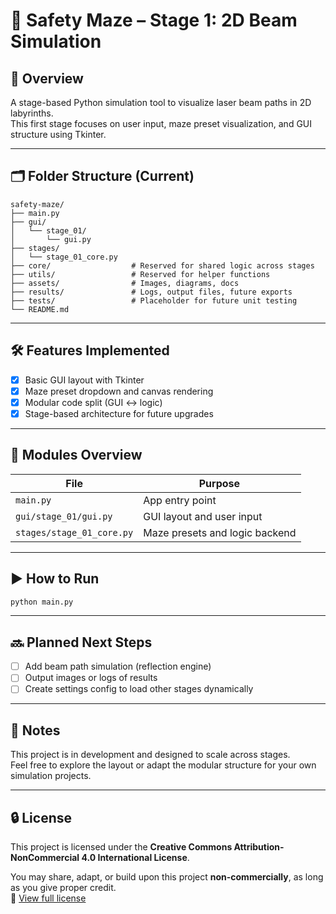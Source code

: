 # 🧪 Safety Maze – Stage 1: 2D Beam Simulation

## 📌 Overview  
A stage-based Python simulation tool to visualize laser beam paths in 2D labyrinths.  
This first stage focuses on user input, maze preset visualization, and GUI structure using Tkinter.

---

## 🗂️ Folder Structure (Current)

```
safety-maze/
├── main.py
├── gui/
│   └── stage_01/
│       └── gui.py
├── stages/
│   └── stage_01_core.py
├── core/                  # Reserved for shared logic across stages
├── utils/                 # Reserved for helper functions
├── assets/                # Images, diagrams, docs
├── results/               # Logs, output files, future exports
├── tests/                 # Placeholder for future unit testing
└── README.md
```

---

## 🛠️ Features Implemented
- [x] Basic GUI layout with Tkinter
- [x] Maze preset dropdown and canvas rendering
- [x] Modular code split (GUI ↔ logic)
- [x] Stage-based architecture for future upgrades

---

## 🧱 Modules Overview

| File | Purpose |
|------|---------|
| `main.py` | App entry point |
| `gui/stage_01/gui.py` | GUI layout and user input |
| `stages/stage_01_core.py` | Maze presets and logic backend |

---

## ▶️ How to Run
```bash
python main.py
```

---

## 🔜 Planned Next Steps
- [ ] Add beam path simulation (reflection engine)
- [ ] Output images or logs of results
- [ ] Create settings config to load other stages dynamically

---

## 📣 Notes
This project is in development and designed to scale across stages.  
Feel free to explore the layout or adapt the modular structure for your own simulation projects.

---

## 🔒 License

This project is licensed under the **Creative Commons Attribution-NonCommercial 4.0 International License**.

You may share, adapt, or build upon this project **non-commercially**, as long as you give proper credit.  
🔗 [View full license](https://creativecommons.org/licenses/by-nc/4.0/)

